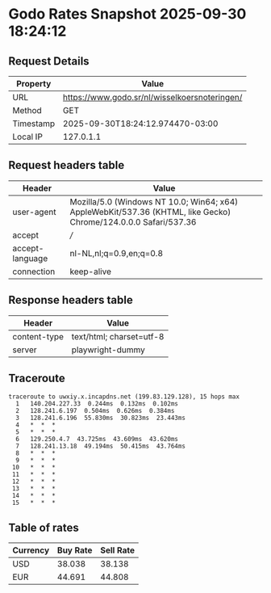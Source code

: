 # Godo Rates Snapshot 2025-09-30 18:24:12
## Request Details

| Property | Value |
|----------|-------|
| URL | https://www.godo.sr/nl/wisselkoersnoteringen/ |
| Method | GET |
| Timestamp | 2025-09-30T18:24:12.974470-03:00 |
| Local IP | 127.0.1.1 |
    
## Request headers table

| Header | Value |
|--------|-------|
| user-agent | Mozilla/5.0 (Windows NT 10.0; Win64; x64) AppleWebKit/537.36 (KHTML, like Gecko) Chrome/124.0.0.0 Safari/537.36 |
| accept | */* |
| accept-language | nl-NL,nl;q=0.9,en;q=0.8 |
| connection | keep-alive |

    
## Response headers table
| Header | Value |
|--------|-------|
| content-type | text/html; charset=utf-8 |
| server | playwright-dummy |

## Traceroute 

```
traceroute to uwxiy.x.incapdns.net (199.83.129.128), 15 hops max
  1   140.204.227.33  0.244ms  0.132ms  0.102ms 
  2   128.241.6.197  0.504ms  0.626ms  0.384ms 
  3   128.241.6.196  55.830ms  30.823ms  23.443ms 
  4   *  *  * 
  5   *  *  * 
  6   129.250.4.7  43.725ms  43.609ms  43.620ms 
  7   128.241.13.18  49.194ms  50.415ms  43.764ms 
  8   *  *  * 
  9   *  *  * 
 10   *  *  * 
 11   *  *  * 
 12   *  *  * 
 13   *  *  * 
 14   *  *  * 
 15   *  *  * 

```


## Table of rates

| Currency | Buy Rate | Sell Rate |
|----------|----------|-----------|
| USD | 38.038 | 38.138 |
| EUR | 44.691 | 44.808 |
